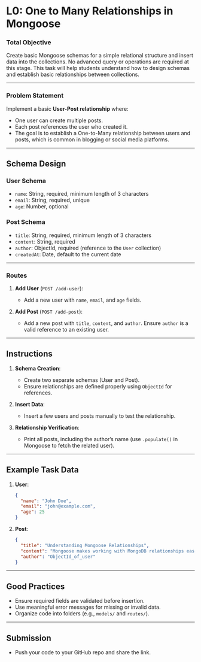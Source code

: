 # **L0: One to Many Relationships in Mongoose**

### **Total Objective**

Create basic Mongoose schemas for a simple relational structure and insert data into the collections. No advanced query or operations are required at this stage. This task will help students understand how to design schemas and establish basic relationships between collections.

---

### **Problem Statement**

Implement a basic **User-Post relationship** where:

- One user can create multiple posts.
- Each post references the user who created it.
- The goal is to establish a One-to-Many relationship between users and posts, which is common in blogging or social media platforms.

---

## **Schema Design**

### **User Schema**

- `name`: String, required, minimum length of 3 characters
- `email`: String, required, unique
- `age`: Number, optional

### **Post Schema**

- `title`: String, required, minimum length of 3 characters
- `content`: String, required
- `author`: ObjectId, required (reference to the `User` collection)
- `createdAt`: Date, default to the current date

---

### **Routes**

1. **Add User** (`POST /add-user`):

   - Add a new user with `name`, `email`, and `age` fields.

2. **Add Post** (`POST /add-post`):
   - Add a new post with `title`, `content`, and `author`. Ensure `author` is a valid reference to an existing user.

---

## **Instructions**

1. **Schema Creation**:

   - Create two separate schemas (User and Post).
   - Ensure relationships are defined properly using `ObjectId` for references.

2. **Insert Data**:

   - Insert a few users and posts manually to test the relationship.

3. **Relationship Verification**:
   - Print all posts, including the author’s name (use `.populate()` in Mongoose to fetch the related user).

---

## **Example Task Data**

1. **User**:

   ```json
   {
     "name": "John Doe",
     "email": "john@example.com",
     "age": 25
   }
   ```

2. **Post**:
   ```json
   {
     "title": "Understanding Mongoose Relationships",
     "content": "Mongoose makes working with MongoDB relationships easier.",
     "author": "ObjectId_of_user"
   }
   ```

---

## **Good Practices**

- Ensure required fields are validated before insertion.
- Use meaningful error messages for missing or invalid data.
- Organize code into folders (e.g., `models/` and `routes/`).

---

## **Submission**

- Push your code to your GitHub repo and share the link.
